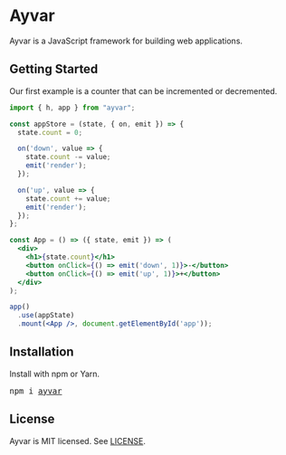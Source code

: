 # Ayvar

Ayvar is a JavaScript framework for building web applications.

## Getting Started

Our first example is a counter that can be incremented or decremented.

```jsx
import { h, app } from "ayvar";

const appStore = (state, { on, emit }) => {
  state.count = 0;

  on('down', value => {
    state.count -= value;
    emit('render');
  });

  on('up', value => {
    state.count += value;
    emit('render');
  });
};

const App = () => ({ state, emit }) => (
  <div>
    <h1>{state.count}</h1>
    <button onClick={() => emit('down', 1)}>-</button>
    <button onClick={() => emit('up', 1)}>+</button>
  </div>
);

app()
  .use(appState)
  .mount(<App />, document.getElementById('app'));
```

## Installation

Install with npm or Yarn.

<pre>
npm i <a href=https://www.npmjs.com/package/ayvar>ayvar</a>
</pre>

## License

Ayvar is MIT licensed. See [LICENSE](LICENSE.md).
